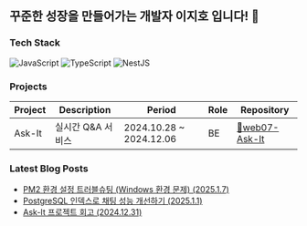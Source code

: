 ## 꾸준한 성장을 만들어가는 개발자 이지호 입니다! 🤗

### Tech Stack
![JavaScript](https://shields.io/badge/JavaScript-F7DF1E?logo=JavaScript&logoColor=000)
![TypeScript](https://shields.io/badge/TypeScript-3178C6?logo=TypeScript&logoColor=FFF)
![NestJS](https://img.shields.io/badge/-NestJS-E0234E?logo=nestjs&logoColor=white)

### Projects

| Project | Description | Period | Role | Repository |
|---------|------------|--------|-------------------|------------|
| Ask-It | 실시간 Q&A 서비스 | 2024.10.28 ~ 2024.12.06 | BE | [🔗web07-Ask-It](https://github.com/boostcampwm-2024/web07-Ask-It) |
### Latest Blog Posts
- [PM2 환경 설정 트러블슈팅 (Windows 환경 문제) (2025.1.7)](https://velog.io/@wlgh1553/PM2-%ED%99%98%EA%B2%BD-%EC%84%A4%EC%A0%95-%ED%8A%B8%EB%9F%AC%EB%B8%94%EC%8A%88%ED%8C%85-Windows-%ED%99%98%EA%B2%BD-%EB%AC%B8%EC%A0%9C)
- [PostgreSQL 인덱스로 채팅 성능 개선하기 (2025.1.1)](https://velog.io/@wlgh1553/PostgreSQL-%EC%9D%B8%EB%8D%B1%EC%8A%A4%EB%A1%9C-%EC%B1%84%ED%8C%85-%EC%84%B1%EB%8A%A5-%EA%B0%9C%EC%84%A0%ED%95%98%EA%B8%B0)
- [Ask-It 프로젝트 회고 (2024.12.31)](https://velog.io/@wlgh1553/Ask-It-%ED%94%84%EB%A1%9C%EC%A0%9D%ED%8A%B8-%ED%9A%8C%EA%B3%A0)
